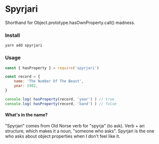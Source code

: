 # Spyrjari

Shorthand for Object.prototype.hasOwnProperty.call() madness.

### Install

`yarn add spyrjari`

### Usage


```javascript
const { hasProperty } = require('spyrjari')

const record = {
	name: 'The Number Of The Beast',
	year: 1982,
}

console.log( hasProperty(record, 'year') ) // true
console.log( hasProperty(record, 'band') ) // false

```

#### What's in the name?

"Spyrjari" comes from Old Norse verb for "spyrja" (to ask). Verb + ari structure, which makes it a noun, "someone who asks". Spyrjari is the one who asks about object properties when I don't feel like it.